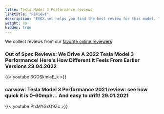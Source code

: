 ```yaml
---
title: Tesla Model 3 Performance reviews
linktitle: "Reviews"
description: "EVKX.net helps you find the best review for this model. "
weight: 80
hidden: true
---
```

<object class="img-fluid" type="image/svg+xml" data="../modelnavigation.svg"></object>
We collect reviews from our [favorite online reviewers](/guides/evreviewers/)

### Out of Spec Reviews: We Drive A 2022 Tesla Model 3 Performance! Here's How Different It Feels From Earlier Versions 23.04.2022

{{< youtube 6GOSkmiaE_k >}}

### carwow: Tesla Model 3 Performance 2021 review: see how quick it is 0-60mph... And easy to drift! 29.01.2021

{{< youtube PtxMYGxQ9Zc >}}

